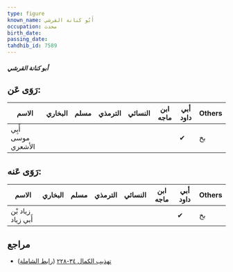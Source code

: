 ```yaml
---
type: figure
known_name: أَبُو كنانة القرشي
occupation: محدث
birth_date:
passing_date:
tahdhib_id: 7589
---
```

##### أبو كنانة القرشي

## رَوَى عَن:
| الاسم              | البخاري | مسلم | الترمذي | النسائي | ابن ماجه | أبي داود | Others |
| ------------------ | ------- | ---- | ------- | ------- | -------- | -------- | ------ |
| أَبِي موسى الأشعري |         |      |         |         |          | ✔        | بخ     |
## رَوَى عَنه:
| الاسم              | البخاري | مسلم | الترمذي | النسائي | ابن ماجه | أبي داود | Others |
| ------------------ | ------- | ---- | ------- | ------- | -------- | -------- | ------ |
| زياد بْن أَبي زياد |         |      |         |         |          | ✔        | بخ     |
## مراجع
- [تهذيب الكمال ٣٤-٢٢٨](obsidian://open?vault=Tahdhib-al-Kamal&file=Figures/٧٥٨٩-أبو%20كنانة%20القرشي) ([رابط الشاملة](https://shamela.ws/book/3722/18345))